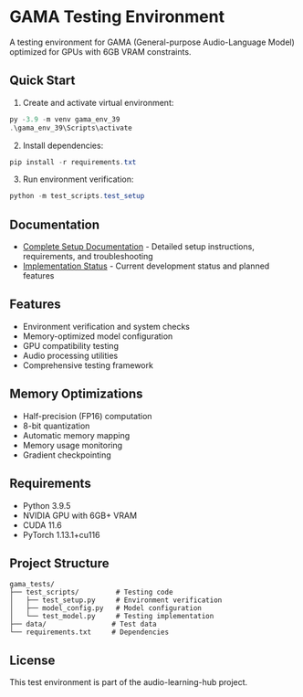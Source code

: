 # GAMA Testing Environment

A testing environment for GAMA (General-purpose Audio-Language Model) optimized for GPUs with 6GB VRAM constraints.

## Quick Start

1. Create and activate virtual environment:
```powershell
py -3.9 -m venv gama_env_39
.\gama_env_39\Scripts\activate
```

2. Install dependencies:
```powershell
pip install -r requirements.txt
```

3. Run environment verification:
```powershell
python -m test_scripts.test_setup
```

## Documentation

- [Complete Setup Documentation](SETUP_DOCUMENTATION.md) - Detailed setup instructions, requirements, and troubleshooting
- [Implementation Status](IMPLEMENTATION_STATUS.md) - Current development status and planned features

## Features

- Environment verification and system checks
- Memory-optimized model configuration
- GPU compatibility testing
- Audio processing utilities
- Comprehensive testing framework

## Memory Optimizations

- Half-precision (FP16) computation
- 8-bit quantization
- Automatic memory mapping
- Memory usage monitoring
- Gradient checkpointing

## Requirements

- Python 3.9.5
- NVIDIA GPU with 6GB+ VRAM
- CUDA 11.6
- PyTorch 1.13.1+cu116

## Project Structure

```
gama_tests/
├── test_scripts/         # Testing code
│   ├── test_setup.py     # Environment verification
│   ├── model_config.py   # Model configuration
│   └── test_model.py     # Testing implementation
├── data/                # Test data
└── requirements.txt     # Dependencies
```

## License

This test environment is part of the audio-learning-hub project.